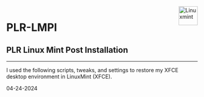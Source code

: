 <a>
    <img src="https://avatars.githubusercontent.com/u/107184?s=200&v=4"  title="Linuxmint" align="right" height="50" />
</a>

# PLR-LMPI
## PLR Linux Mint Post Installation

---

I used the following scripts, tweaks, and settings to restore my XFCE desktop environment in LinuxMint (XFCE).

04-24-2024


